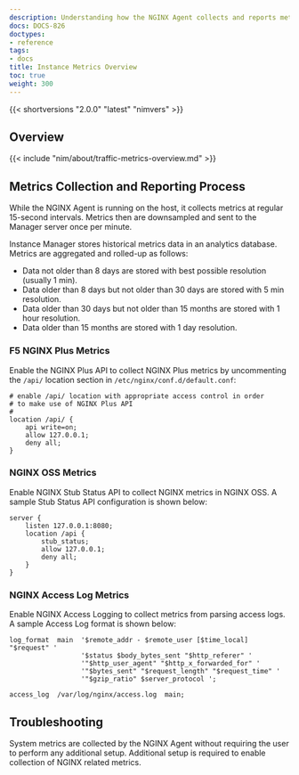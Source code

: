 ```yaml
---
description: Understanding how the NGINX Agent collects and reports metrics
docs: DOCS-826
doctypes:
- reference
tags:
- docs
title: Instance Metrics Overview
toc: true
weight: 300
---
```


{{< shortversions "2.0.0" "latest" "nimvers" >}}

## Overview

{{< include "nim/about/traffic-metrics-overview.md" >}}

## Metrics Collection and Reporting Process

While the NGINX Agent is running on the host, it collects metrics at regular 15-second intervals. Metrics then are downsampled and sent to the Manager server once per minute.

Instance Manager stores historical metrics data in an analytics database. Metrics are aggregated and rolled-up as follows:

- Data not older than 8 days are stored with best possible resolution (usually 1 min).
- Data older than 8 days but not older than 30 days are stored with 5 min resolution.
- Data older than 30 days but not older than 15 months are stored with 1 hour resolution.
- Data older than 15 months are stored with 1 day resolution.

### F5 NGINX Plus Metrics

Enable the NGINX Plus API to collect NGINX Plus metrics by uncommenting the `/api/` location section in `/etc/nginx/conf.d/default.conf`:

```nginx {hl_lines=[4]}
# enable /api/ location with appropriate access control in order
# to make use of NGINX Plus API
#
location /api/ {
    api write=on;
    allow 127.0.0.1;
    deny all;
}
```

### NGINX OSS Metrics

Enable NGINX Stub Status API to collect NGINX metrics in NGINX OSS. A sample Stub Status API configuration is shown below:

```nginx
server {
    listen 127.0.0.1:8080;
    location /api {
        stub_status;
        allow 127.0.0.1;
        deny all;
    }
}
```

### NGINX Access Log Metrics

Enable NGINX Access Logging to collect metrics from parsing access logs. A sample Access Log format is shown below:

```nginx
log_format  main  '$remote_addr - $remote_user [$time_local] "$request" '
                  '$status $body_bytes_sent "$http_referer" '
                  '"$http_user_agent" "$http_x_forwarded_for" '
                  '"$bytes_sent" "$request_length" "$request_time" '
                  '"$gzip_ratio" $server_protocol ';

access_log  /var/log/nginx/access.log  main;
```

## Troubleshooting

System metrics are collected by the NGINX Agent without requiring the user to perform any additional setup. Additional setup is required to enable collection of NGINX related metrics.
